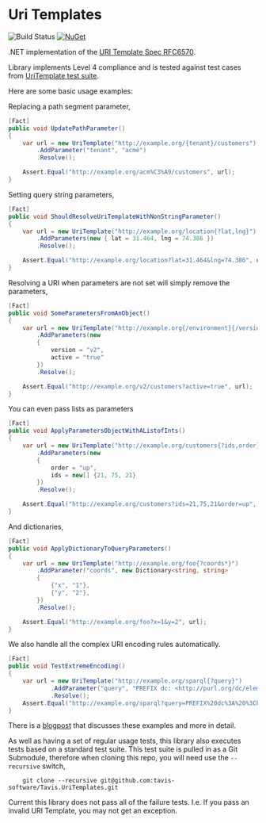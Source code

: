 # Uri Templates # 
![Build Status](https://ci.appveyor.com/api/projects/status/nol9sb59uvxvgt8l?svg=true) [![NuGet](https://img.shields.io/nuget/v/Tavis.UriTemplates.svg?label=NuGet)](https://www.nuget.org/packages/Tavis.UriTemplates/)

.NET implementation of the [URI Template Spec RFC6570](http://tools.ietf.org/html/rfc6570). 

Library implements Level 4 compliance and is tested against test cases from [UriTemplate test suite](https://github.com/uri-templates/uritemplate-test).


Here are some basic usage examples:

Replacing a path segment parameter,

```csharp
[Fact]
public void UpdatePathParameter()
{
    var url = new UriTemplate("http://example.org/{tenant}/customers")
        .AddParameter("tenant", "acmé")
        .Resolve();

    Assert.Equal("http://example.org/acm%C3%A9/customers", url);
}
```

Setting query string parameters,

```csharp
[Fact]
public void ShouldResolveUriTemplateWithNonStringParameter()
{
    var url = new UriTemplate("http://example.org/location{?lat,lng}")
        .AddParameters(new { lat = 31.464, lng = 74.386 })
        .Resolve();

    Assert.Equal("http://example.org/location?lat=31.464&lng=74.386", url);
}
```


Resolving a URI when parameters are not set will simply remove the parameters,

```csharp
[Fact]
public void SomeParametersFromAnObject()
{
    var url = new UriTemplate("http://example.org{/environment}{/version}/customers{?active,country}")
        .AddParameters(new
        {
            version = "v2",
            active = "true"
        })
        .Resolve();

    Assert.Equal("http://example.org/v2/customers?active=true", url);
}
```

You can even pass lists as parameters

```csharp
[Fact]
public void ApplyParametersObjectWithAListofInts()
{
    var url = new UriTemplate("http://example.org/customers{?ids,order}")
        .AddParameters(new
        {
            order = "up",
            ids = new[] {21, 75, 21}
        })
        .Resolve();

    Assert.Equal("http://example.org/customers?ids=21,75,21&order=up", url);
}
```

And dictionaries,

```csharp
[Fact]
public void ApplyDictionaryToQueryParameters()
{
    var url = new UriTemplate("http://example.org/foo{?coords*}")
        .AddParameter("coords", new Dictionary<string, string>
        {
            {"x", "1"},
            {"y", "2"},
        })
        .Resolve();

    Assert.Equal("http://example.org/foo?x=1&y=2", url);
}
```

We also handle all the complex URI encoding rules automatically.

```csharp
[Fact]
public void TestExtremeEncoding()
{
    var url = new UriTemplate("http://example.org/sparql{?query}")
            .AddParameter("query", "PREFIX dc: <http://purl.org/dc/elements/1.1/> SELECT ?book ?who WHERE { ?book dc:creator ?who }")
            .Resolve();
    Assert.Equal("http://example.org/sparql?query=PREFIX%20dc%3A%20%3Chttp%3A%2F%2Fpurl.org%2Fdc%2Felements%2F1.1%2F%3E%20SELECT%20%3Fbook%20%3Fwho%20WHERE%20%7B%20%3Fbook%20dc%3Acreator%20%3Fwho%20%7D", url);
}
```

There is a [blogpost](http://bizcoder.com/constructing-urls-the-easy-way) that discusses these examples and more in detail.

As well as having a set of regular usage tests, this library also executes tests based on a standard test suite.  This test suite is pulled in as a Git Submodule, therefore when cloning this repo, you will need use the `--recursive` switch,

        git clone --recursive git@github.com:tavis-software/Tavis.UriTemplates.git


Current this library does not pass all of the failure tests.  I.e. If you pass an invalid URI Template, you may not get an exception.
